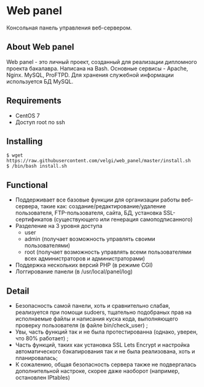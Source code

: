 # Web panel
Консольная панель управления веб-сервером.

## About Web panel

Web panel - это личный проект, созданный для реализации дипломного проекта бакалавра.
Написана на Bash.
Основные сервисы - Apache, Nginx. MySQL, ProFTPD.
Для хранения служебной информации используется БД MySQL.


## Requirements

  + CentOS 7
  + Доступ root по ssh

## Installing

`$ wget https://raw.githubusercontent.com/velgi/web_panel/master/install.sh`  
`$ /bin/bash install.sh`  

## Functional

  + Поддерживает все базовые функции для организации работы веб-сервера, такие как: создание/редактирование/удаление пользователя, FTP-пользователя, сайта, БД, установка SSL-сертификатов (существующего или генерация самоподписанного)
  + Разделение на 3 уровня доступа 
    + user
    + admin (получает возможность управлять своими пользователями)
    + root (получает возможность управлять всеми пользователями всех администраторов и администраторами)
  + Поддержка нескольких версий PHP (в режиме CGI)
  + Логгирование панели (в /usr/local/panel/log)
    
## Detail

  + Безопасность самой панели, хоть и сравнительно слабая, реализуется при помощи sudoers, тщательно подобраных прав на исполнаемые файлы и написания куска кода, выполняющего проверку пользователя (в файле bin/check_user) ;
  + Увы, часть функций так и не была протестированна (однако, уверен, что 80% работает) ;
  + Часть функций, таких как установка SSL Lets Encrypt и настройка автоматического бэкапирования так и не была реализована, хоть и планировалась;
  + К сожалению, общая безопасность сервера также не подвергалась дополнительной настроке, скорее даже наоборот (например, остановлен IPtables)
  
